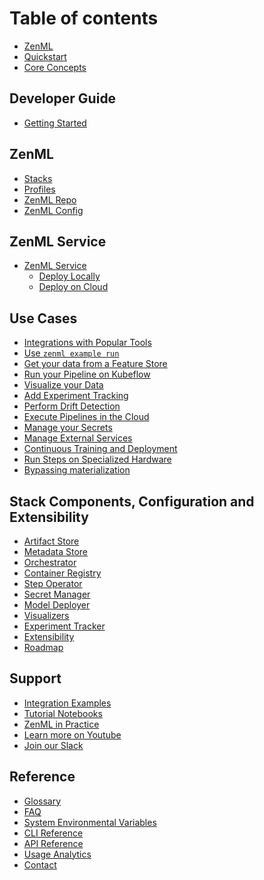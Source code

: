 # Table of contents

* [ZenML](index.md)
* [Quickstart](introduction/quickstart-guide.md)
* [Core Concepts](introduction/core-concepts.md)

## Developer Guide

* [Getting Started](guides/getting_started.md)

## ZenML

* [Stacks]()
* [Profiles](use_cases/profiles.md)
* [ZenML Repo]()
* [ZenML Config]()

## ZenML Service

* [ZenML Service]()
  * [Deploy Locally]()
  * [Deploy on Cloud]()

## Use Cases

* [Integrations with Popular Tools](use_cases/integrations.md)
* [Use `zenml example run`](use_cases/zenml-example-cli.md)
* [Get your data from a Feature Store](use_cases/feature-store.md)
* [Run your Pipeline on Kubeflow](use_cases/run_on_kubeflow.md)
* [Visualize your Data](use_cases/explore_data.md)
* [Add Experiment Tracking](use_cases/experiment_tracking.md)
* [Perform Drift Detection](use_cases/drift_detection.md)
* [Execute Pipelines in the Cloud](use_cases/guide-aws-gcp-azure.md)
* [Manage your Secrets](use_cases/secrets.md)
* [Manage External Services](use_cases/services.md)
* [Continuous Training and Deployment](use_cases/continuous-training-and-deployment.md)
* [Run Steps on Specialized Hardware](use_cases/step-operators.md)
* [Bypassing materialization](use_cases/skip-materialization.md)

## Stack Components, Configuration and Extensibility

* [Artifact Store](stack_and_components/artifact_store.md)
* [Metadata Store](stack_and_components/metadata_store.md)
* [Orchestrator](stack_and_components/orchestrator.md)
* [Container Registry](stack_and_components/container_registry.md)
* [Step Operator](stack_and_components/step_operator.md)
* [Secret Manager](stack_and_components/secrets_manager.md)
* [Model Deployer](stack_and_components/model_deployer.md)
* [Visualizers](stack_and_components/visualizers.md)
* [Experiment Tracker](stack_and_components/experiment_tracker.md)
* [Extensibility](stack_and_components/extensibility.md)
* [Roadmap](stack_and_components/roadmap.md)

## Support

- [Integration Examples](https://github.com/zenml-io/zenml/tree/main/examples)
- [Tutorial Notebooks](https://github.com/zenml-io/zenbytes)
- [ZenML in Practice](https://github.com/zenml-io/zenfiles)
- [Learn more on Youtube](https://www.youtube.com/channel/UCi79n61eV2sVyYxJOqk_bMw)
- [Join our Slack](https://zenml.io/slack-invite/)

## Reference

- [Glossary](reference/glossary.md)
- [FAQ]()
- [System Environmental Variables](reference/system-env.md)
- [CLI Reference](https://apidocs.zenml.io/latest/cli/)
- [API Reference](https://apidocs.zenml.io/latest/)
- [Usage Analytics](reference/usage-analytics.md)
- [Contact](reference/contact.md)